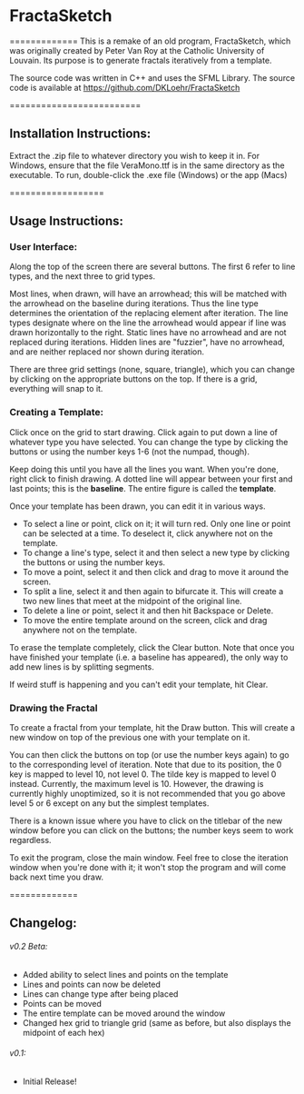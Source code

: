 # FractaSketch
=============
This is a remake of an old program, FractaSketch, which was originally created by Peter Van Roy at the Catholic University of Louvain. Its purpose is to generate fractals iteratively from a template.

The source code was written in C++ and uses the SFML Library. The source code is available at https://github.com/DKLoehr/FractaSketch

=========================
## Installation Instructions:
Extract the .zip file to whatever directory you wish to keep it in. 
For Windows, ensure that the file VeraMono.ttf is in the same directory as the executable.
To run, double-click the .exe file (Windows) or the app (Macs)

==================
## Usage Instructions:

### User Interface:
Along the top of the screen there are several buttons. The first 6 refer to line types, and the next three to grid types.

Most lines, when drawn, will have an arrowhead; this will be matched with the arrowhead on the baseline during iterations. Thus the line type determines the orientation of the replacing element after iteration. The line types designate where on the line the arrowhead would appear if line was drawn horizontally to the right. Static lines have no arrowhead and are not replaced during iterations. Hidden lines are "fuzzier", have no arrowhead, and are neither replaced nor shown during iteration.

There are three grid settings (none, square, triangle), which you can change by clicking on the appropriate buttons on the top. If there is a grid, everything will snap to it.

### Creating a Template:
Click once on the grid to start drawing. Click again to put down a line of whatever type you have selected. You can change the type by clicking the buttons or using the number keys 1-6 (not the numpad, though).

Keep doing this until you have all the lines you want. When you're done, right click to finish drawing. A dotted line will appear between your first and last points; this is the __baseline__. The entire figure is called the __template__.

Once your template has been drawn, you can edit it in various ways. 
* To select a line or point, click on it; it will turn red. Only one line or point can be selected at a time. To deselect it, click anywhere not on the template.
* To change a line's type, select it and then select a new type by clicking the buttons or using the number keys.
* To move a point, select it and then click and drag to move it around the screen.
* To split a line, select it and then again to bifurcate it. This will create a two new lines that meet at the midpoint of the original line.
* To delete a line or point, select it and then hit Backspace or Delete.
* To move the entire template around on the screen, click and drag anywhere not on the template.

To erase the template completely, click the Clear button. Note that once you have finished your template (i.e. a baseline has appeared), the only way to add new lines is by splitting segments.

If weird stuff is happening and you can't edit your template, hit Clear.

### Drawing the Fractal
To create a fractal from your template, hit the Draw button. This will create a new window on top of the previous one with your template on it. 

You can then click the buttons on top (or use the number keys again) to go to the corresponding level of iteration. Note that due to its position, the 0 key is mapped to level 10, not level 0. The tilde key is mapped to level 0 instead. Currently, the maximum level is 10. However, the drawing is currently highly unoptimized, so it is not recommended that you go above level 5 or 6 except on any but the simplest templates.

There is a known issue where you have to click on the titlebar of the new window before you can click on the buttons; the number keys seem to work regardless. 

To exit the program, close the main window. Feel free to close the iteration window when you're done with it; it won't stop the program and will come back next time you draw.

=============
## Changelog:

###### v0.2 Beta:
* Added ability to select lines and points on the template
* Lines and points can now be deleted
* Lines can change type after being placed
* Points can be moved
* The entire template can be moved around the window
* Changed hex grid to triangle grid (same as before, but also displays the midpoint of each hex)

###### v0.1:
* Initial Release!